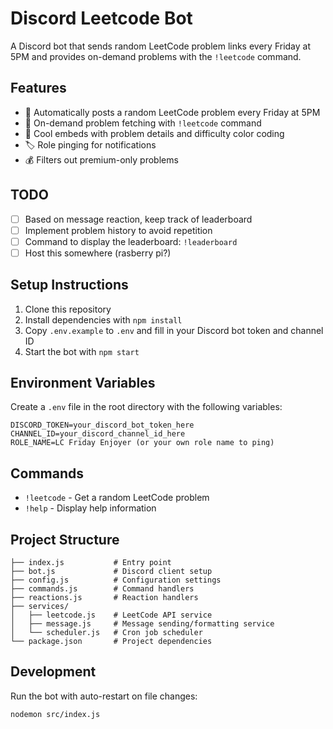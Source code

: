 # Discord Leetcode Bot

A Discord bot that sends random LeetCode problem links every Friday at 5PM and provides on-demand problems with the `!leetcode` command.

## Features

- 📅 Automatically posts a random LeetCode problem every Friday at 5PM
- 🎯 On-demand problem fetching with `!leetcode` command
- 🎨 Cool embeds with problem details and difficulty color coding
- 🏷️ Role pinging for notifications
- 💰 Filters out premium-only problems

## TODO

- [ ] Based on message reaction, keep track of leaderboard
- [ ] Implement problem history to avoid repetition
- [ ] Command to display the leaderboard: `!leaderboard`
- [ ] Host this somewhere (rasberry pi?)

## Setup Instructions

1. Clone this repository
2. Install dependencies with `npm install`
3. Copy `.env.example` to `.env` and fill in your Discord bot token and channel ID
4. Start the bot with `npm start`

## Environment Variables

Create a `.env` file in the root directory with the following variables:

```
DISCORD_TOKEN=your_discord_bot_token_here
CHANNEL_ID=your_discord_channel_id_here
ROLE_NAME=LC Friday Enjoyer (or your own role name to ping)
```

## Commands

- `!leetcode` - Get a random LeetCode problem
- `!help` - Display help information

## Project Structure

```
├── index.js           # Entry point
├── bot.js             # Discord client setup
├── config.js          # Configuration settings
├── commands.js        # Command handlers
├── reactions.js       # Reaction handlers
├── services/
│   ├── leetcode.js    # LeetCode API service
│   ├── message.js     # Message sending/formatting service
│   └── scheduler.js   # Cron job scheduler
└── package.json       # Project dependencies
```

## Development

Run the bot with auto-restart on file changes:

```
nodemon src/index.js
```
